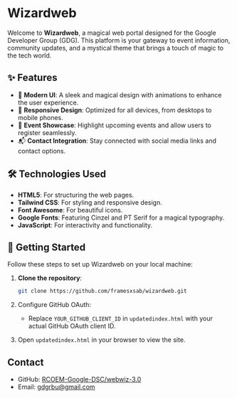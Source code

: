 # Wizardweb

Welcome to **Wizardweb**, a magical web portal designed for the Google Developer Group (GDG). This platform is your gateway to event information, community updates, and a mystical theme that brings a touch of magic to the tech world.

## ✨ Features

- 🎨 **Modern UI**: A sleek and magical design with animations to enhance the user experience.
- 📱 **Responsive Design**: Optimized for all devices, from desktops to mobile phones.
- 🎯 **Event Showcase**: Highlight upcoming events and allow users to register seamlessly.
- 📬 **Contact Integration**: Stay connected with social media links and contact options.

## 🛠️ Technologies Used

- **HTML5**: For structuring the web pages.
- **Tailwind CSS**: For styling and responsive design.
- **Font Awesome**: For beautiful icons.
- **Google Fonts**: Featuring Cinzel and PT Serif for a magical typography.
- **JavaScript**: For interactivity and functionality.

## 🚀 Getting Started

Follow these steps to set up Wizardweb on your local machine:

1. **Clone the repository**:
   ```bash
   git clone https://github.com/framesxsab/wizardweb.git
   ```

2. Configure GitHub OAuth:
   - Replace `YOUR_GITHUB_CLIENT_ID` in `updatedindex.html` with your actual GitHub OAuth client ID.

3. Open `updatedindex.html` in your browser to view the site.

## Contact

- GitHub: [RCOEM-Google-DSC/webwiz-3.0](https://github.com/RCOEM-Google-DSC/webwiz-3.0)
- Email: gdgrbu@gmail.com
